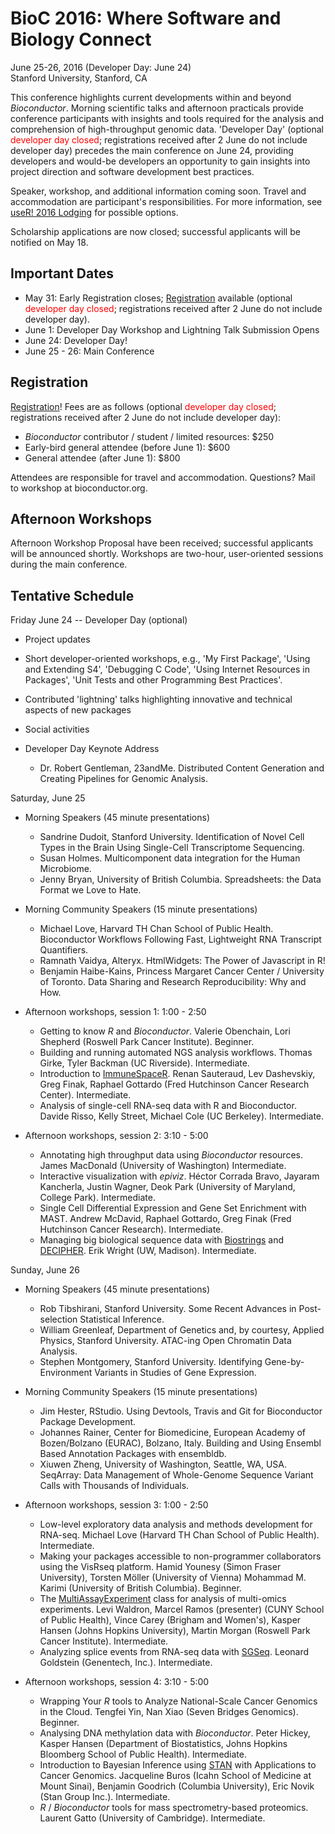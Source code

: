 # BioC 2016: Where Software and Biology Connect

June 25-26, 2016 (Developer Day: June 24)<br />
Stanford University, Stanford, CA<br />

This conference highlights current developments within and beyond
_Bioconductor_. Morning scientific talks and afternoon practicals
provide conference participants with insights and tools required for
the analysis and comprehension of high-throughput genomic
data. 'Developer Day' (optional <font color="red">developer day
closed</font>; registrations received after 2 June do not include
developer day) precedes the main conference on June 24, providing
developers and would-be developers an opportunity to gain insights
into project direction and software development best practices.

Speaker, workshop, and additional information coming soon. Travel and
accommodation are participant's responsibilities. For more
information, see [useR! 2016 Lodging][] for possible options.

Scholarship applications are now closed; successful applicants will be
notified on May 18.

## Important Dates

- May 31: Early Registration closes; [Registration][] available
  (optional <font color="red">developer day closed</font>;
  registrations received after 2 June do not include developer day).
- June 1: Developer Day Workshop and Lightning Talk Submission Opens
- June 24: Developer Day!
- June 25 - 26: Main Conference

## Registration

[Registration][]! Fees are as follows (optional <font
color="red">developer day closed</font>; registrations received after
2 June do not include developer day):

- _Bioconductor_ contributor / student / limited resources: $250
- Early-bird general attendee (before June 1): $600
- General attendee (after June 1): $800

Attendees are responsible for travel and accommodation. Questions?
Mail to workshop at bioconductor.org.

## Afternoon Workshops

Afternoon Workshop Proposal have been received; successful applicants
will be announced shortly.  Workshops are two-hour, user-oriented
sessions during the main conference.

## Tentative Schedule

Friday June 24 -- Developer Day (optional)

- Project updates
- Short developer-oriented workshops, e.g., 'My First Package', 'Using
  and Extending S4', 'Debugging C Code', 'Using Internet Resources in
  Packages', 'Unit Tests and other Programming Best Practices'.
- Contributed 'lightning' talks highlighting innovative and technical
  aspects of new packages
- Social activities
- Developer Day Keynote Address

    - Dr. Robert Gentleman, 23andMe. Distributed Content Generation
      and Creating Pipelines for Genomic Analysis.

Saturday, June 25

- Morning Speakers (45 minute presentations)

  - Sandrine Dudoit, Stanford University. Identification of Novel
    Cell Types in the Brain Using Single-Cell Transcriptome Sequencing.
  - Susan Holmes. Multicomponent data integration for the Human
    Microbiome.
  - Jenny Bryan, University of British Columbia. Spreadsheets: the Data
    Format we Love to Hate.

- Morning Community Speakers (15 minute presentations)

  - Michael Love, Harvard TH Chan School of Public Health. Bioconductor
    Workflows Following Fast, Lightweight RNA Transcript Quantifiers.
  - Ramnath Vaidya, Alteryx. HtmlWidgets: The Power of Javascript in R!
  - Benjamin Haibe-Kains, Princess Margaret Cancer Center / University
    of Toronto. Data Sharing and Research Reproducibility: Why and How.

- Afternoon workshops, session 1: 1:00 - 2:50

  - Getting to know _R_ and _Bioconductor_. Valerie Obenchain, Lori
    Shepherd (Roswell Park Cancer Institute). Beginner.
  - Building and running automated NGS analysis workflows. Thomas
    Girke, Tyler Backman (UC Riverside). Intermediate.
  - Introduction to [ImmuneSpaceR][]. Renan Sauteraud, Lev Dashevskiy,
    Greg Finak, Raphael Gottardo (Fred Hutchinson Cancer Research
    Center). Intermediate.
  - Analysis of single-cell RNA-seq data with R and
    Bioconductor. Davide Risso, Kelly Street, Michael Cole (UC
    Berkeley). Intermediate.

- Afternoon workshops, session 2: 3:10 - 5:00

  - Annotating high throughput data using _Bioconductor_
    resources. James MacDonald (University of Washington)
    Intermediate.
  - Interactive visualization with _epiviz_. H&eacute;ctor Corrada
    Bravo, Jayaram Kancherla, Justin Wagner, Deok Park (University of
    Maryland, College Park). Intermediate.
  - Single Cell Differential Expression and Gene Set Enrichment with
    MAST. Andrew McDavid, Raphael Gottardo, Greg Finak (Fred
    Hutchinson Cancer Research). Intermediate.
  - Managing big biological sequence data with [Biostrings][] and
    [DECIPHER][]. Erik Wright (UW, Madison). Intermediate.

Sunday, June 26

- Morning Speakers (45 minute presentations)

  - Rob Tibshirani, Stanford University. Some Recent Advances in
    Post-selection Statistical Inference.
  - William Greenleaf, Department of Genetics and, by courtesy, Applied
    Physics, Stanford University.  ATAC-ing Open Chromatin Data
    Analysis.
  - Stephen Montgomery, Stanford University. Identifying
    Gene-by-Environment Variants in Studies of Gene Expression.

- Morning Community Speakers (15 minute presentations)

  - Jim Hester, RStudio. Using Devtools, Travis and Git for Bioconductor
    Package Development.
  - Johannes Rainer, Center for Biomedicine, European Academy of
    Bozen/Bolzano (EURAC), Bolzano, Italy. Building and Using Ensembl
    Based Annotation Packages with ensembldb.
  - Xiuwen Zheng, University of Washington, Seattle, WA, USA. SeqArray:
    Data Management of Whole-Genome Sequence Variant Calls with
    Thousands of Individuals.

- Afternoon workshops, session 3: 1:00 - 2:50

  - Low-level exploratory data analysis and methods development for
    RNA-seq. Michael Love (Harvard TH Chan School of Public Health).
    Intermediate.
  - Making your packages accessible to non-programmer collaborators
    using the VisRseq platform. Hamid Younesy (Simon Fraser
    University), Torsten M&ouml;ller (University of Vienna) Mohammad
    M. Karimi (University of British Columbia). Beginner.
  - The [MultiAssayExperiment][] class for analysis of multi-omics
    experiments. Levi Waldron, Marcel Ramos (presenter) (CUNY School
    of Public Health), Vince Carey (Brigham and Women's), Kasper
    Hansen (Johns Hopkins University), Martin Morgan (Roswell Park
    Cancer Institute). Intermediate.
  - Analyzing splice events from RNA-seq data with [SGSeq][]. Leonard
    Goldstein (Genentech, Inc.). Intermediate.

- Afternoon workshops, session 4: 3:10 - 5:00

  - Wrapping Your _R_ tools to Analyze National-Scale Cancer Genomics
    in the Cloud. Tengfei Yin, Nan Xiao (Seven Bridges Genomics).
    Beginner.
  - Analysing DNA methylation data with _Bioconductor_. Peter Hickey,
    Kasper Hansen (Department of Biostatistics, Johns Hopkins
    Bloomberg School of Public Health). Intermediate.
  - Introduction to Bayesian Inference using [STAN][] with
    Applications to Cancer Genomics. Jacqueline Buros (Icahn School of
    Medicine at Mount Sinai), Benjamin Goodrich (Columbia University),
    Eric Novik (Stan Group Inc.).  Intermediate.
  - _R_ / _Bioconductor_ tools for mass spectrometry-based
    proteomics. Laurent Gatto (University of Cambridge). Intermediate.

[Registration]: https://cmetracker.net/RP/Login?formname=RegLoginLive&EventID=33505
[useR! 2016]: http://user2016.org/
[useR! 2016 Lodging]: http://user2016.org/#lodging

[ImmuneSpaceR]: https://bioconductor.org/packages/ImmuneSpaceR
[MAST]: https://bioconductor.org/packages/MAST
[Biostrings]: https://bioconductor.org/packages/Biostrings
[DECIPHER]: https://bioconductor.org/packages/DECIPHER
[MultiAssayExperiment]: https://bioconductor.org/packages/MultiAssayExperiment
[SGSeq]: https://bioconductor.org/packages/SGSeq
[STAN]: https://bioconductor.org/packages/STAN
